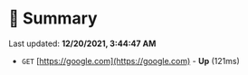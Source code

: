 # 📖 Summary
Last updated: **12/20/2021, 3:44:47 AM**

- `GET` [https://google.com](https://google.com) - **Up** (121ms)
